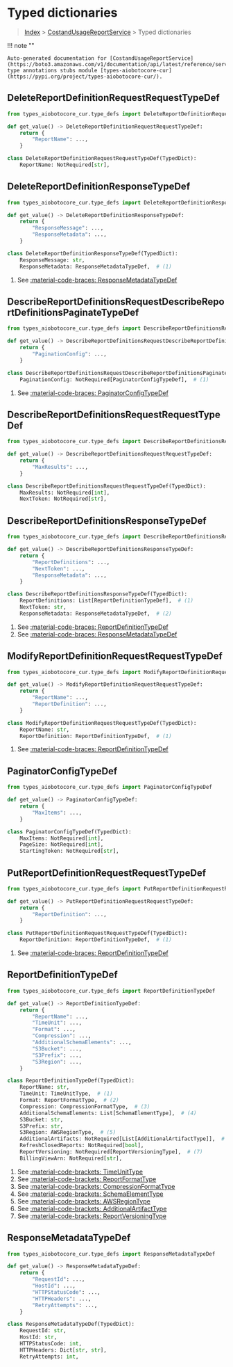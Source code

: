 # Typed dictionaries

> [Index](../README.md) > [CostandUsageReportService](./README.md) > Typed dictionaries

!!! note ""

    Auto-generated documentation for [CostandUsageReportService](https://boto3.amazonaws.com/v1/documentation/api/latest/reference/services/cur.html#CostandUsageReportService)
    type annotations stubs module [types-aiobotocore-cur](https://pypi.org/project/types-aiobotocore-cur/).

## DeleteReportDefinitionRequestRequestTypeDef

```python title="Usage Example"
from types_aiobotocore_cur.type_defs import DeleteReportDefinitionRequestRequestTypeDef

def get_value() -> DeleteReportDefinitionRequestRequestTypeDef:
    return {
        "ReportName": ...,
    }
```

```python title="Definition"
class DeleteReportDefinitionRequestRequestTypeDef(TypedDict):
    ReportName: NotRequired[str],
```

## DeleteReportDefinitionResponseTypeDef

```python title="Usage Example"
from types_aiobotocore_cur.type_defs import DeleteReportDefinitionResponseTypeDef

def get_value() -> DeleteReportDefinitionResponseTypeDef:
    return {
        "ResponseMessage": ...,
        "ResponseMetadata": ...,
    }
```

```python title="Definition"
class DeleteReportDefinitionResponseTypeDef(TypedDict):
    ResponseMessage: str,
    ResponseMetadata: ResponseMetadataTypeDef,  # (1)
```

1. See [:material-code-braces: ResponseMetadataTypeDef](./type_defs.md#responsemetadatatypedef) 
## DescribeReportDefinitionsRequestDescribeReportDefinitionsPaginateTypeDef

```python title="Usage Example"
from types_aiobotocore_cur.type_defs import DescribeReportDefinitionsRequestDescribeReportDefinitionsPaginateTypeDef

def get_value() -> DescribeReportDefinitionsRequestDescribeReportDefinitionsPaginateTypeDef:
    return {
        "PaginationConfig": ...,
    }
```

```python title="Definition"
class DescribeReportDefinitionsRequestDescribeReportDefinitionsPaginateTypeDef(TypedDict):
    PaginationConfig: NotRequired[PaginatorConfigTypeDef],  # (1)
```

1. See [:material-code-braces: PaginatorConfigTypeDef](./type_defs.md#paginatorconfigtypedef) 
## DescribeReportDefinitionsRequestRequestTypeDef

```python title="Usage Example"
from types_aiobotocore_cur.type_defs import DescribeReportDefinitionsRequestRequestTypeDef

def get_value() -> DescribeReportDefinitionsRequestRequestTypeDef:
    return {
        "MaxResults": ...,
    }
```

```python title="Definition"
class DescribeReportDefinitionsRequestRequestTypeDef(TypedDict):
    MaxResults: NotRequired[int],
    NextToken: NotRequired[str],
```

## DescribeReportDefinitionsResponseTypeDef

```python title="Usage Example"
from types_aiobotocore_cur.type_defs import DescribeReportDefinitionsResponseTypeDef

def get_value() -> DescribeReportDefinitionsResponseTypeDef:
    return {
        "ReportDefinitions": ...,
        "NextToken": ...,
        "ResponseMetadata": ...,
    }
```

```python title="Definition"
class DescribeReportDefinitionsResponseTypeDef(TypedDict):
    ReportDefinitions: List[ReportDefinitionTypeDef],  # (1)
    NextToken: str,
    ResponseMetadata: ResponseMetadataTypeDef,  # (2)
```

1. See [:material-code-braces: ReportDefinitionTypeDef](./type_defs.md#reportdefinitiontypedef) 
2. See [:material-code-braces: ResponseMetadataTypeDef](./type_defs.md#responsemetadatatypedef) 
## ModifyReportDefinitionRequestRequestTypeDef

```python title="Usage Example"
from types_aiobotocore_cur.type_defs import ModifyReportDefinitionRequestRequestTypeDef

def get_value() -> ModifyReportDefinitionRequestRequestTypeDef:
    return {
        "ReportName": ...,
        "ReportDefinition": ...,
    }
```

```python title="Definition"
class ModifyReportDefinitionRequestRequestTypeDef(TypedDict):
    ReportName: str,
    ReportDefinition: ReportDefinitionTypeDef,  # (1)
```

1. See [:material-code-braces: ReportDefinitionTypeDef](./type_defs.md#reportdefinitiontypedef) 
## PaginatorConfigTypeDef

```python title="Usage Example"
from types_aiobotocore_cur.type_defs import PaginatorConfigTypeDef

def get_value() -> PaginatorConfigTypeDef:
    return {
        "MaxItems": ...,
    }
```

```python title="Definition"
class PaginatorConfigTypeDef(TypedDict):
    MaxItems: NotRequired[int],
    PageSize: NotRequired[int],
    StartingToken: NotRequired[str],
```

## PutReportDefinitionRequestRequestTypeDef

```python title="Usage Example"
from types_aiobotocore_cur.type_defs import PutReportDefinitionRequestRequestTypeDef

def get_value() -> PutReportDefinitionRequestRequestTypeDef:
    return {
        "ReportDefinition": ...,
    }
```

```python title="Definition"
class PutReportDefinitionRequestRequestTypeDef(TypedDict):
    ReportDefinition: ReportDefinitionTypeDef,  # (1)
```

1. See [:material-code-braces: ReportDefinitionTypeDef](./type_defs.md#reportdefinitiontypedef) 
## ReportDefinitionTypeDef

```python title="Usage Example"
from types_aiobotocore_cur.type_defs import ReportDefinitionTypeDef

def get_value() -> ReportDefinitionTypeDef:
    return {
        "ReportName": ...,
        "TimeUnit": ...,
        "Format": ...,
        "Compression": ...,
        "AdditionalSchemaElements": ...,
        "S3Bucket": ...,
        "S3Prefix": ...,
        "S3Region": ...,
    }
```

```python title="Definition"
class ReportDefinitionTypeDef(TypedDict):
    ReportName: str,
    TimeUnit: TimeUnitType,  # (1)
    Format: ReportFormatType,  # (2)
    Compression: CompressionFormatType,  # (3)
    AdditionalSchemaElements: List[SchemaElementType],  # (4)
    S3Bucket: str,
    S3Prefix: str,
    S3Region: AWSRegionType,  # (5)
    AdditionalArtifacts: NotRequired[List[AdditionalArtifactType]],  # (6)
    RefreshClosedReports: NotRequired[bool],
    ReportVersioning: NotRequired[ReportVersioningType],  # (7)
    BillingViewArn: NotRequired[str],
```

1. See [:material-code-brackets: TimeUnitType](./literals.md#timeunittype) 
2. See [:material-code-brackets: ReportFormatType](./literals.md#reportformattype) 
3. See [:material-code-brackets: CompressionFormatType](./literals.md#compressionformattype) 
4. See [:material-code-brackets: SchemaElementType](./literals.md#schemaelementtype) 
5. See [:material-code-brackets: AWSRegionType](./literals.md#awsregiontype) 
6. See [:material-code-brackets: AdditionalArtifactType](./literals.md#additionalartifacttype) 
7. See [:material-code-brackets: ReportVersioningType](./literals.md#reportversioningtype) 
## ResponseMetadataTypeDef

```python title="Usage Example"
from types_aiobotocore_cur.type_defs import ResponseMetadataTypeDef

def get_value() -> ResponseMetadataTypeDef:
    return {
        "RequestId": ...,
        "HostId": ...,
        "HTTPStatusCode": ...,
        "HTTPHeaders": ...,
        "RetryAttempts": ...,
    }
```

```python title="Definition"
class ResponseMetadataTypeDef(TypedDict):
    RequestId: str,
    HostId: str,
    HTTPStatusCode: int,
    HTTPHeaders: Dict[str, str],
    RetryAttempts: int,
```

